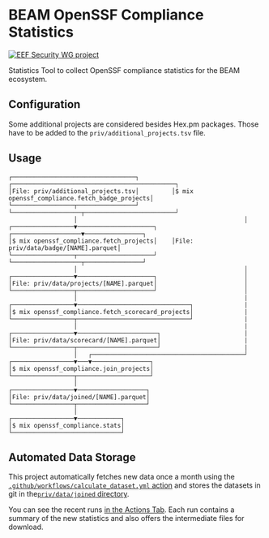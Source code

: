 <!--
SPDX-FileCopyrightText: 2025 Erlang Ecosystem Foundation
SPDX-License-Identifier: Apache-2.0
-->

# BEAM OpenSSF Compliance Statistics

[![EEF Security WG project](https://img.shields.io/badge/EEF-Security-black)](https://github.com/erlef/security-wg)

Statistics Tool to collect OpenSSF compliance statistics for the BEAM ecosystem.

## Configuration

Some additional projects are considered besides Hex.pm packages. Those have to
be added to the `priv/additional_projects.tsv` file.

## Usage

```
┌──────────────────────────────────┐         ┌─────────────────────────────────────────────┐
│File: priv/additional_projects.tsv│         │$ mix openssf_compliance.fetch_badge_projects│
└─────────────────┬────────────────┘         └───────────────────┬─────────────────────────┘
                  │                                              │
┌─────────────────▼─────────────────────┐    ┌───────────────────▼────────────────┐
│$ mix openssf_compliance.fetch_projects│    │File: priv/data/badge/[NAME].parquet│
└─────────────────┬─────────────────────┘    └───────────────────┬────────────────┘
                  │                                              │
┌─────────────────▼─────────────────────┐                        │
│File: priv/data/projects/[NAME].parquet│                        │
└─────────────────┬─────────────────────┘                        │
                  │                                              |
┌─────────────────▼───────────────────────────────┐              |
│$ mix openssf_compliance.fetch_scorecard_projects│              |
└─────────────────┬───────────────────────────────┘              |
                  │                                              |
┌─────────────────▼──────────────────────┐                       |
│File: priv/data/scorecard/[NAME].parquet│                       |
└─────────────────┬──────────────────────┘                       |
                  │   ┌──────────────────────────────────────────┘
┌─────────────────▼───▼────────────────┐
│$ mix openssf_compliance.join_projects│
└─────────────────┬────────────────────┘
                  │
┌─────────────────▼───────────────────┐
│File: priv/data/joined/[NAME].parquet│
└─────────────────┬───────────────────┘
                  │
┌─────────────────▼────────────┐
│$ mix openssf_compliance.stats│
└──────────────────────────────┘
```

## Automated Data Storage

This project automatically fetches new data once a month using the
[`.github/workflows/calculate_dataset.yml` action](./.github/workflows/calculate_dataset.yml)
and stores the datasets in git in the[`priv/data/joined` directory](./priv/data/joined).

You can see the recent runs [in the Actions Tab](/actions/workflows/calculate_dataset.yml).
Each run contains a summary of the new statistics and also offers the intermediate
files for download.
